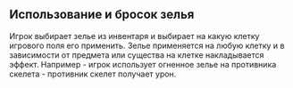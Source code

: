 ## Использование и бросок зелья

Игрок выбирает зелье из инвентаря и выбирает на какую клетку игрового поля его применить. Зелье применяется на любую клетку и в зависимости от предмета или существа на клетке накладывается эффект. Например - игрок использует огненное зелье на противника скелета - противник скелет получает урон.
